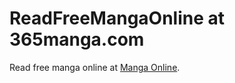 # ReadFreeMangaOnline at 365manga.com
Read free manga online at [Manga Online](https://365manga.com/).


